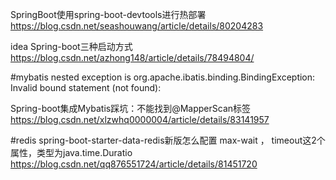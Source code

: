 SpringBoot使用spring-boot-devtools进行热部署
https://blog.csdn.net/seashouwang/article/details/80204283

idea Spring-boot三种启动方式
https://blog.csdn.net/azhong148/article/details/78494804/

#mybatis
nested exception is org.apache.ibatis.binding.BindingException: Invalid bound statement (not found):

Spring-boot集成Mybatis踩坑：不能找到@MapperScan标签
https://blog.csdn.net/xlzwhq0000004/article/details/83141957


#redis
spring-boot-starter-data-redis新版怎么配置 max-wait ， timeout这2个属性，类型为java.time.Duratio
https://blog.csdn.net/qq876551724/article/details/81451720